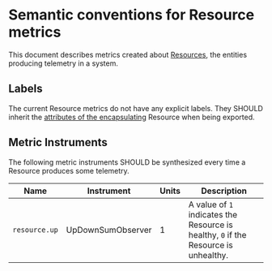 # Semantic conventions for Resource metrics

This document describes metrics created about [Resources](../../resource/sdk.md), the entities
producing telemetry in a system.

## Labels

The current Resource metrics do not have any explicit labels. They SHOULD inherit the [attributes
of the encapsulating](../../resource/semantic_conventions/README.md) Resource when being exported.

## Metric Instruments

The following metric instruments SHOULD be synthesized every time a Resource produces some
telemetry.

| Name                 | Instrument    | Units        | Description |
|----------------------|---------------|--------------|-------------|
| `resource.up` | UpDownSumObserver | 1 | A value of `1` indicates the Resource is healthy, `0` if the Resource is unhealthy. |
